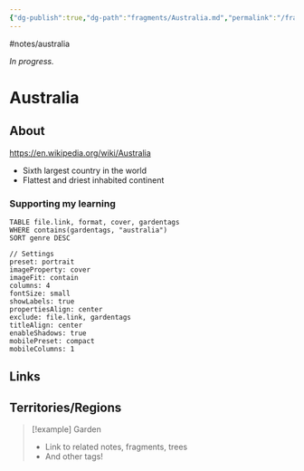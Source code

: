 ```yaml
---
{"dg-publish":true,"dg-path":"fragments/Australia.md","permalink":"/fragments/australia/","created":"2025-03-17T17:51:37.938-04:00","updated":"2025-06-25T20:31:08.343-04:00"}
---
```


#notes/australia

*In progress.*
# Australia

## About
https://en.wikipedia.org/wiki/Australia
- Sixth largest country in the world
- Flattest and driest inhabited continent
### Supporting my learning

```datacards
TABLE file.link, format, cover, gardentags 
WHERE contains(gardentags, "australia")
SORT genre DESC

// Settings
preset: portrait
imageProperty: cover
imageFit: contain
columns: 4
fontSize: small
showLabels: true
propertiesAlign: center
exclude: file.link, gardentags
titleAlign: center
enableShadows: true
mobilePreset: compact
mobileColumns: 1
```

## Links

## Territories/Regions

> [!example] Garden
> - Link to related notes, fragments, trees
> - And other tags!

